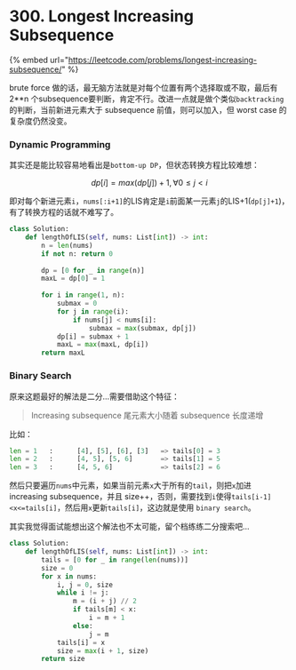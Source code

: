 # 300. Longest Increasing Subsequence

{% embed url="https://leetcode.com/problems/longest-increasing-subsequence/" %}

brute force 做的话，最无脑方法就是对每个位置有两个选择取或不取，最后有 2\*\*n 个subsequence要判断，肯定不行。改进一点就是做个类似`backtracking`的判断，当前新进元素大于 subsequence 前值，则可以加入，但 worst case 的复杂度仍然没变。

### Dynamic Programming

其实还是能比较容易地看出是`bottom-up DP`，但状态转换方程比较难想：

$$
dp[i]=max(dp[j])+1,∀0≤j<i
$$

即对每个新进元素`i`，`nums[:i+1]`的LIS肯定是`i`前面某一元素`j`的LIS+1\(`dp[j]+1`\)，有了转换方程的话就不难写了。

```python
class Solution:
    def lengthOfLIS(self, nums: List[int]) -> int:
        n = len(nums)
        if not n: return 0
        
        dp = [0 for _ in range(n)]
        maxL = dp[0] = 1
        
        for i in range(1, n):
            submax = 0
            for j in range(i):
                if nums[j] < nums[i]:
                    submax = max(submax, dp[j])
            dp[i] = submax + 1
            maxL = max(maxL, dp[i])
        return maxL
```

### Binary Search

原来这题最好的解法是二分...需要借助这个特征：

> Increasing subsequence 尾元素大小随着 subsequence 长度递增

比如：

```python
len = 1   :      [4], [5], [6], [3]   => tails[0] = 3
len = 2   :      [4, 5], [5, 6]       => tails[1] = 5
len = 3   :      [4, 5, 6]            => tails[2] = 6
```

然后只要遍历`nums`中元素，如果当前元素`x`大于所有的`tail`，则把`x`加进 increasing subsequence，并且 size++，否则，需要找到`i`使得`tails[i-1]<x<=tails[i]`，然后用`x`更新`tails[i]`，这边就是使用 `binary search`。

其实我觉得面试能想出这个解法也不太可能，留个档练练二分搜索吧...

```python
class Solution:
    def lengthOfLIS(self, nums: List[int]) -> int:
        tails = [0 for _ in range(len(nums))]
        size = 0
        for x in nums:
            i, j = 0, size
            while i != j:
                m = (i + j) // 2
                if tails[m] < x:
                    i = m + 1
                else:
                    j = m
            tails[i] = x
            size = max(i + 1, size)
        return size
```

